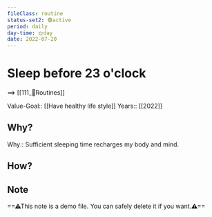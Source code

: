 ```yaml
---
fileClass: routine  
status-set2: 🟢active  
period: daily  
day-time: 🌞day  
date: 2022-07-20  
---
```


# Sleep before 23 o'clock
==> [[111_🔁Routines]]

Value-Goal:: [[Have healthy life style]]
Years:: [[2022]]

## Why?
Why::  Sufficient sleeping time recharges my body and mind.



## How?

## Note
==⚠This note is a demo file. You can safely delete it if you want.⚠==